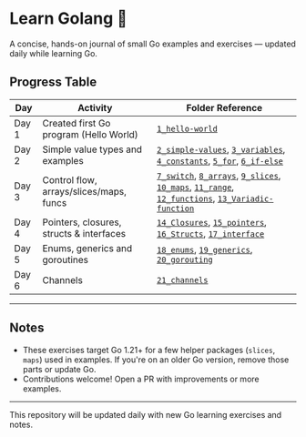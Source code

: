 # Learn Golang 🚀

A concise, hands-on journal of small Go examples and exercises — updated daily while learning Go.

## Progress Table

| Day   | Activity                                 | Folder Reference                                                                                                                                                                                                          |
| ----- | ---------------------------------------- | ------------------------------------------------------------------------------------------------------------------------------------------------------------------------------------------------------------------------- |
| Day 1 | Created first Go program (Hello World)   | [`1_hello-world`](./1_hello-world/)                                                                                                                                                                                       |
| Day 2 | Simple value types and examples          | [`2_simple-values`](./2_simple-values/), [`3_variables`](./3_variables/), [`4_constants`](./4_constants/), [`5_for`](./5_for/), [`6_if-else`](./6_if-else/)                                                               |
| Day 3 | Control flow, arrays/slices/maps, funcs  | [`7_switch`](./7_switch/), [`8_arrays`](./8_arrays/), [`9_slices`](./9_slices/), [`10_maps`](./10_maps/), [`11_range`](./11_range/), [`12_functions`](./12_functions/), [`13_Variadic-function`](./13_Variadic-function/) |
| Day 4 | Pointers, closures, structs & interfaces | [`14_Closures`](./14_Closures/), [`15_pointers`](./15_pointers/), [`16_Structs`](./16_Structs/), [`17_interface`](./17_interface/)                                                                                        |
| Day 5 | Enums, generics and goroutines           | [`18_enums`](./18_enums/), [`19_generics`](./19_generics/), [`20_gorouting`](./20_gorouting/)                                                                                                                             |
| Day 6 | Channels                                 | [`21_channels`](./21_channels/)                                                                                                                                                                                           |

---

## Notes

- These exercises target Go 1.21+ for a few helper packages (`slices`, `maps`) used in examples. If you're on an older Go version, remove those parts or update Go.
- Contributions welcome! Open a PR with improvements or more examples.

---

This repository will be updated daily with new Go learning exercises and notes.
